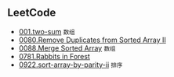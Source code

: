 ## LeetCode

- [001.two-sum](./two-sum/) `数组`
- [0080.Remove Duplicates from Sorted Array II](https://leetcode-cn.com/problems/remove-duplicates-from-sorted-array-ii/)
- [0088.Merge Sorted Array](./0088.merge-sorted-array/) `数组`
- [0781.Rabbits in Forest](./0781.rabbits-in-forest/)
- [0922.sort-array-by-parity-ii](./0922.sort-array-by-parity-ii/) `排序`